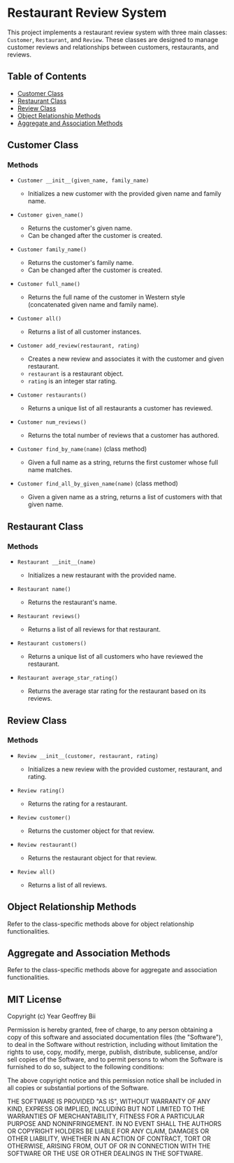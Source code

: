 # Restaurant Review System

This project implements a restaurant review system with three main classes: `Customer`, `Restaurant`, and `Review`. These classes are designed to manage customer reviews and relationships between customers, restaurants, and reviews.

## Table of Contents

- [Customer Class](#customer-class)
- [Restaurant Class](#restaurant-class)
- [Review Class](#review-class)
- [Object Relationship Methods](#object-relationship-methods)
- [Aggregate and Association Methods](#aggregate-and-association-methods)

## Customer Class

### Methods

- `Customer __init__(given_name, family_name)`
  - Initializes a new customer with the provided given name and family name.

- `Customer given_name()`
  - Returns the customer's given name.
  - Can be changed after the customer is created.

- `Customer family_name()`
  - Returns the customer's family name.
  - Can be changed after the customer is created.

- `Customer full_name()`
  - Returns the full name of the customer in Western style (concatenated given name and family name).

- `Customer all()`
  - Returns a list of all customer instances.

- `Customer add_review(restaurant, rating)`
  - Creates a new review and associates it with the customer and given restaurant.
  - `restaurant` is a restaurant object.
  - `rating` is an integer star rating.

- `Customer restaurants()`
  - Returns a unique list of all restaurants a customer has reviewed.

- `Customer num_reviews()`
  - Returns the total number of reviews that a customer has authored.

- `Customer find_by_name(name)` (class method)
  - Given a full name as a string, returns the first customer whose full name matches.

- `Customer find_all_by_given_name(name)` (class method)
  - Given a given name as a string, returns a list of customers with that given name.

## Restaurant Class

### Methods

- `Restaurant __init__(name)`
  - Initializes a new restaurant with the provided name.

- `Restaurant name()`
  - Returns the restaurant's name.

- `Restaurant reviews()`
  - Returns a list of all reviews for that restaurant.

- `Restaurant customers()`
  - Returns a unique list of all customers who have reviewed the restaurant.

- `Restaurant average_star_rating()`
  - Returns the average star rating for the restaurant based on its reviews.

## Review Class

### Methods

- `Review __init__(customer, restaurant, rating)`
  - Initializes a new review with the provided customer, restaurant, and rating.

- `Review rating()`
  - Returns the rating for a restaurant.

- `Review customer()`
  - Returns the customer object for that review.

- `Review restaurant()`
  - Returns the restaurant object for that review.

- `Review all()`
  - Returns a list of all reviews.

## Object Relationship Methods

Refer to the class-specific methods above for object relationship functionalities.

## Aggregate and Association Methods

Refer to the class-specific methods above for aggregate and association functionalities.


## MIT License

Copyright (c) Year Geoffrey Bii

Permission is hereby granted, free of charge, to any person obtaining a copy of this software and associated documentation files (the "Software"), to deal in the Software without restriction, including without limitation the rights to use, copy, modify, merge, publish, distribute, sublicense, and/or sell copies of the Software, and to permit persons to whom the Software is furnished to do so, subject to the following conditions:

The above copyright notice and this permission notice shall be included in all copies or substantial portions of the Software.

THE SOFTWARE IS PROVIDED "AS IS", WITHOUT WARRANTY OF ANY KIND, EXPRESS OR IMPLIED, INCLUDING BUT NOT LIMITED TO THE WARRANTIES OF MERCHANTABILITY, FITNESS FOR A PARTICULAR PURPOSE AND NONINFRINGEMENT. IN NO EVENT SHALL THE AUTHORS OR COPYRIGHT HOLDERS BE LIABLE FOR ANY CLAIM, DAMAGES OR OTHER LIABILITY, WHETHER IN AN ACTION OF CONTRACT, TORT OR OTHERWISE, ARISING FROM, OUT OF OR IN CONNECTION WITH THE SOFTWARE OR THE USE OR OTHER DEALINGS IN THE SOFTWARE.

